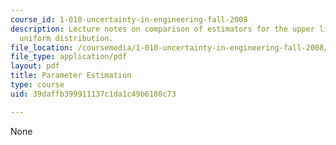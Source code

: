 ```yaml
---
course_id: 1-010-uncertainty-in-engineering-fall-2008
description: Lecture notes on comparison of estimators for the upper limit of the
  uniform distribution.
file_location: /coursemedia/1-010-uncertainty-in-engineering-fall-2008/39daffb399911137c1da1c49b6180c73_app_19.pdf
file_type: application/pdf
layout: pdf
title: Parameter Estimation
type: course
uid: 39daffb399911137c1da1c49b6180c73

---
```

None